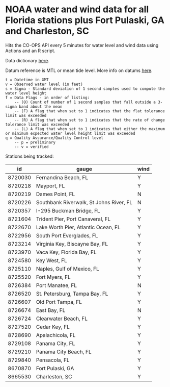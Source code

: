 # NOAA water and wind data for all Florida stations plus Fort Pulaski, GA and Charleston, SC
Hits the CO-OPS API every 5 minutes for water level and wind data using Actions and an R script.

Data dictionary [here](https://api.tidesandcurrents.noaa.gov/api/prod/responseHelp.html).

Datum reference is MTL or mean tide level. More info on datums [here](https://tidesandcurrents.noaa.gov/datum_options.html).

```
t = Datetime in GMT
v = Observed water level (in feet)
s = Sigma - Standard deviation of 1 second samples used to compute the water level height
f = Data Flags - in order of listing:
    -- (O) Count of number of 1 second samples that fall outside a 3-sigma band about the mean
    -- (F) A flag that when set to 1 indicates that the flat tolerance limit was exceeded
    -- (R) A flag that when set to 1 indicates that the rate of change tolerance limit was exceeded
    -- (L) A flag that when set to 1 indicates that either the maximum or minimum expected water level height limit was exceeded 
q = Quality Assurance/Quality Control level
    -- p = preliminary
    -- v = verified 
```

Stations being tracked:

|	id	|	gauge	|	wind	|
|	---	|	---	|	---	|
|	8720030	|	Fernandina Beach, FL	|	Y	|
|	8720218	|	Mayport, FL	|	Y	|
|	8720219	|	Dames Point, FL	|	N	|
|	8720226	|	Southbank Riverwalk, St Johns River, FL	|	N	|
|	8720357	|	I-295 Buckman Bridge, FL	|	Y	|
|	8721604	|	Trident Pier, Port Canaveral, FL	|	Y	|
|	8722670	|	Lake Worth Pier, Atlantic Ocean, FL	|	Y	|
|	8722956	|	South Port Everglades, FL	|	Y	|
|	8723214	|	Virginia Key, Biscayne Bay, FL	|	Y	|
|	8723970	|	Vaca Key, Florida Bay, FL	|	Y	|
|	8724580	|	Key West, FL	|	Y	|
|	8725110	|	Naples, Gulf of Mexico, FL	|	Y	|
|	8725520	|	Fort Myers, FL	|	Y	|
|	8726384	|	Port Manatee, FL	|	N	|
|	8726520	|	St. Petersburg, Tampa Bay, FL	|	Y	|
|	8726607	|	Old Port Tampa, FL	|	Y	|
|	8726674	|	East Bay, FL	|	N	|
|	8726724	|	Clearwater Beach, FL	|	Y	|
|	8727520	|	Cedar Key, FL	|	Y	|
|	8728690	|	Apalachicola, FL	|	Y	|
|	8729108	|	Panama City, FL	|	Y	|
|	8729210	|	Panama City Beach, FL	|	Y	|
|	8729840	|	Pensacola, FL	|	Y	|
|	8670870	|	Fort Pulaski, GA	|	Y	|
|	8665530	|	Charleston, SC	|	Y	|

